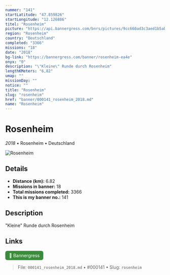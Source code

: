```yaml
---
nummer: "141"
startLatitude: "47.859826"
startLongitude: "12.126886"
titel: "Rosenheim"
picture: "https://api.bannergress.com/bnrs/pictures/9cc660ad3c3aed1b5abec849b8c7aaf8"
region: "Rosenheim"
country: "Deutschland"
completed: "3366"
missions: "18"
date: "2018"
bg-link: "https://bannergress.com/banner/rosenheim-ea4e"
onyx: "0"
description: "\"Kleine\" Runde durch Rosenheim"
lengthKMeters: "6,82"
umap: ""
missionDay: ""
notice: ""
title: "Rosenheim"
slug: "rosenheim"
href: "banner/000141_rosenheim_2018.md"
name: "Rosenheim"
---
```

# Rosenheim

*2018* • Rosenheim • Deutschland

![Rosenheim](https://api.bannergress.com/bnrs/pictures/9cc660ad3c3aed1b5abec849b8c7aaf8)



## Details
- **Distance (km):** 6.82
- **Missions in banner:** 18
- **Total missions completed:** 3366
- **This is my banner no.:** 141



## Description
"Kleine" Runde durch Rosenheim



## Links
<a href="https://bannergress.com/banner/rosenheim-ea4e" target="_blank" style="display:inline-block;margin-right:8px;padding:6px 12px;background:#3c8b3c;color:#fff;text-decoration:none;border-radius:6px;">🔗 Bannergress</a>



> File: `000141_rosenheim_2018.md` • #000141 • Slug: `rosenheim`
